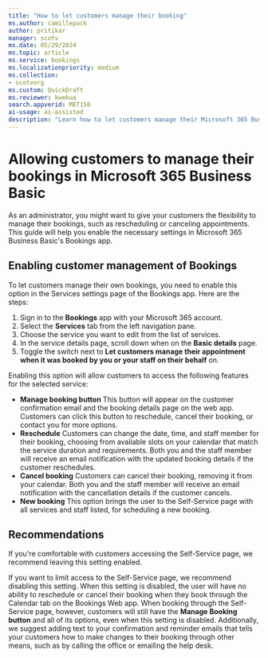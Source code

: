```yaml
---  
title: "How to let customers manage their booking"  
ms.author: camillepack
author: pritikar
manager: scotv
ms.date: 05/29/2024  
ms.topic: article
ms.service: bookings
ms.localizationpriority: medium
ms.collection:
- scotvorg
ms.custom: QuickDraft  
ms.reviewer: kwekua  
search.appverid: MET150  
ai-usage: ai-assisted 
description: "Learn how to let customers manage their Microsoft 365 Business Basic bookings." 
---
```


# Allowing customers to manage their bookings in Microsoft 365 Business Basic

As an administrator, you might want to give your customers the flexibility to manage their bookings, such as rescheduling or canceling appointments. This guide will help you enable the necessary settings in Microsoft 365 Business Basic's Bookings app.

## Enabling customer management of Bookings

To let customers manage their own bookings, you need to enable this option in the Services settings page of the Bookings app. Here are the steps:

1. Sign in to the **Bookings** app with your Microsoft 365 account.
2. Select the **Services** tab from the left navigation pane.
3. Choose the service you want to edit from the list of services.
4. In the service details page, scroll down when on the **Basic details** page.
5. Toggle the switch next to **Let customers manage their appointment when it was booked by you or your staff on their behalf** on.

Enabling this option will allow customers to access the following features for the selected service:

- **Manage booking button** This button will appear on the customer confirmation email and the booking details page on the web app. Customers can click this button to reschedule, cancel their booking, or contact you for more options.
- **Reschedule** Customers can change the date, time, and staff member for their booking, choosing from available slots on your calendar that match the service duration and requirements. Both you and the staff member will receive an email notification with the updated booking details if the customer reschedules.
- **Cancel booking** Customers can cancel their booking, removing it from your calendar. Both you and the staff member will receive an email notification with the cancellation details if the customer cancels.
- **New booking** This option brings the user to the Self-Service page with all services and staff listed, for scheduling a new booking.

## Recommendations

If you're comfortable with customers accessing the Self-Service page, we recommend leaving this setting enabled.

If you want to limit access to the Self-Service page, we recommend disabling this setting. When this setting is disabled, the user will have no ability to reschedule or cancel their booking when they book through the Calendar tab on the Bookings Web app. When booking through the Self-Service page, however, customers will still have the **Manage Booking button** and all of its options, even when this setting is disabled. Additionally, we suggest adding text to your confirmation and reminder emails that tells your customers how to make changes to their booking through other means, such as by calling the office or emailing the help desk.
